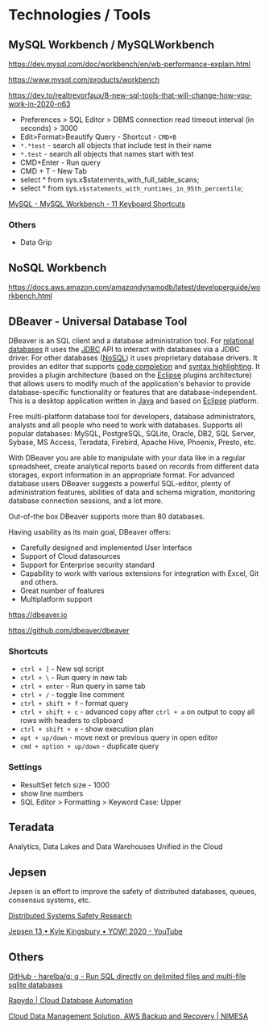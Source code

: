 # Technologies / Tools

## MySQL Workbench / MySQLWorkbench

https://dev.mysql.com/doc/workbench/en/wb-performance-explain.html

https://www.mysql.com/products/workbench

https://dev.to/realtrevorfaux/8-new-sql-tools-that-will-change-how-you-work-in-2020-n63

- Preferences > SQL Editor > DBMS connection read timeout interval (in seconds) > 3000
- Edit>Format>Beautify Query - Shortcut - `CMD+B`
- `*.*test` - search all objects that include test in their name
- `*.test` - search all objects that names start with test
- CMD+Enter - Run query
- CMD + T - New Tab
- select * from sys.x$statements_with_full_table_scans;
- select * from sys.`x$statements_with_runtimes_in_95th_percentile`;

[MySQL - MySQL Workbench - 11 Keyboard Shortcuts](http://download.nust.na/pub6/mysql/doc/workbench/en/wb-keys.html)

### Others

- Data Grip

## NoSQL Workbench

https://docs.aws.amazon.com/amazondynamodb/latest/developerguide/workbench.html

## DBeaver - Universal Database Tool

DBeaver is an SQL client and a database administration tool. For [relational databases](https://en.wikipedia.org/wiki/Relational_database) it uses the [JDBC](https://en.wikipedia.org/wiki/JDBC) API to interact with databases via a JDBC driver. For other databases ([NoSQL](https://en.wikipedia.org/wiki/NoSQL)) it uses proprietary database drivers. It provides an editor that supports [code completion](https://en.wikipedia.org/wiki/Autocomplete) and [syntax highlighting](https://en.wikipedia.org/wiki/Syntax_highlighting). It provides a plugin architecture (based on the [Eclipse](https://en.wikipedia.org/wiki/Eclipse_(software)) plugins architecture) that allows users to modify much of the application's behavior to provide database-specific functionality or features that are database-independent. This is a desktop application written in [Java](https://en.wikipedia.org/wiki/Java_platform) and based on [Eclipse](https://en.wikipedia.org/wiki/Eclipse_(software)) platform.

Free multi-platform database tool for developers, database administrators, analysts and all people who need to work with databases. Supports all popular databases: MySQL, PostgreSQL, SQLite, Oracle, DB2, SQL Server, Sybase, MS Access, Teradata, Firebird, Apache Hive, Phoenix, Presto, etc.

With DBeaver you are able to manipulate with your data like in a regular spreadsheet, create analytical reports based on records from different data storages, export information in an appropriate format. For advanced database users DBeaver suggests a powerful SQL-editor, plenty of administration features, abilities of data and schema migration, monitoring database connection sessions, and a lot more.

Out-of-the box DBeaver supports more than 80 databases.

Having usability as its main goal, DBeaver offers:

- Carefully designed and implemented User Interface
- Support of Cloud datasources
- Support for Enterprise security standard
- Capability to work with various extensions for integration with Excel, Git and others.
- Great number of features
- Multiplatform support

https://dbeaver.io

https://github.com/dbeaver/dbeaver

### Shortcuts

- `ctrl + ]` - New sql script
- `ctrl + \` - Run query in new tab
- `ctrl + enter` - Run query in same tab
- `ctrl + /` - toggle line comment
- `ctrl + shift + f` - format query
- `ctrl + shift + c` - advanced copy after `ctrl + a` on output to copy all rows with headers to clipboard
- `ctrl + shift + e` - show execution plan
- `opt + up/down` - move next or previous query in open editor
- `cmd + option + up/down` - duplicate query

### Settings

- ResultSet fetch size - 1000
- show line numbers
- SQL Editor > Formatting > Keyword Case: Upper

## Teradata

Analytics, Data Lakes and Data Warehouses Unified in the Cloud

## Jepsen

Jepsen is an effort to improve the safety of distributed databases, queues, consensus systems, etc.

[Distributed Systems Safety Research](https://jepsen.io/)

[Jepsen 13 • Kyle Kingsbury • YOW! 2020 - YouTube](https://www.youtube.com/watch?v=_TD31etxb_w)

## Others

[GitHub - harelba/q: q - Run SQL directly on delimited files and multi-file sqlite databases](https://github.com/harelba/q)

[Rapydo | Cloud Database Automation](https://www.rapydo.io/)

[Cloud Data Management Solution, AWS Backup and Recovery | NIMESA](https://nimesa.io/)
